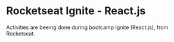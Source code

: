 # Rocketseat Ignite - React.js
Activities are beeing done during bootcamp Ignite (React.js), from Rocketseat.
